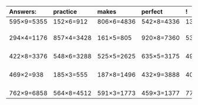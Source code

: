 | Answers: | practice | makes | perfect | ! |
| :--- | :--- | :--- | :--- | :--- |
| 595×9=5355 | 152×6=912 | 806×6=4836 | 542×8=4336 | 132×5=660 | 
|   |   |   |   |   | 
|   |   |   |   |   | 
|   |   |   |   |   | 
| 294×4=1176 | 857×4=3428 | 161×5=805 | 920×8=7360 | 536×5=2680 | 
|   |   |   |   |   | 
|   |   |   |   |   | 
|   |   |   |   |   | 
|   |   |   |   |   | 
| 422×8=3376 | 548×6=3288 | 525×5=2625 | 635×5=3175 | 493×5=2465 | 
|   |   |   |   |   | 
|   |   |   |   |   | 
|   |   |   |   |   | 
|   |   |   |   |   | 
| 469×2=938 | 185×3=555 | 187×8=1496 | 432×9=3888 | 400×7=2800 | 
|   |   |   |   |   | 
|   |   |   |   |   | 
|   |   |   |   |   | 
|   |   |   |   |   | 
| 762×9=6858 | 564×8=4512 | 591×3=1773 | 459×3=1377 | 779×3=2337 | 

